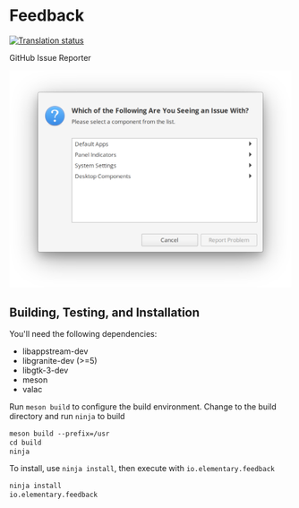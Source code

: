 # Feedback
[![Translation status](https://l10n.elementary.io/widgets/desktop/-/feedback/svg-badge.svg)](https://l10n.elementary.io/engage/desktop/?utm_source=widget)

GitHub Issue Reporter

![Feedback Screenshot](data/screenshot.png?raw=true)

## Building, Testing, and Installation

You'll need the following dependencies:
* libappstream-dev
* libgranite-dev (>=5)
* libgtk-3-dev
* meson
* valac

Run `meson build` to configure the build environment. Change to the build directory and run `ninja` to build

    meson build --prefix=/usr
    cd build
    ninja

To install, use `ninja install`, then execute with `io.elementary.feedback`

    ninja install
    io.elementary.feedback
